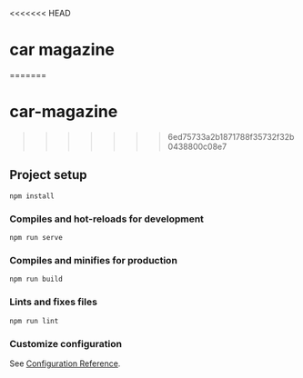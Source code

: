 <<<<<<< HEAD
# car magazine
=======
# car-magazine
>>>>>>> 6ed75733a2b1871788f35732f32b0438800c08e7

## Project setup
```
npm install
```

### Compiles and hot-reloads for development
```
npm run serve
```

### Compiles and minifies for production
```
npm run build
```

### Lints and fixes files
```
npm run lint
```

### Customize configuration
See [Configuration Reference](https://cli.vuejs.org/config/).
